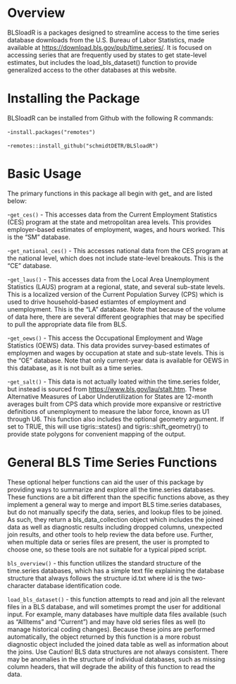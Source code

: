 # Overview
BLSloadR is a packages designed to streamline access to the time series database downloads from the U.S. Bureau of Labor Statistics, made available at https://download.bls.gov/pub/time.series/. It is focused on accessing series that are frequently used by states to get state-level estimates, but includes the load_bls_dataset() function to provide generalized access to the other databases at this website.

# Installing the Package
BLSloadR can be installed from Github with the following R commands:

-`install.packages("remotes")`

-`remotes::install_github("schmidtDETR/BLSloadR")`

# Basic Usage
The primary functions in this package all begin with get_ and are listed below:

-`get_ces()` - This accesses data from the Current Employment Statistics (CES) program at the state and metropolitan area levels. This provides employer-based estimates of employment, wages, and hours worked. This is the “SM” database.

-`get_national_ces()` - This accesses national data from the CES program at the national level, which does not include state-level breakouts. This is the “CE” database.

-`get_laus()` - This accesses data from the Local Area Unemployment Statistics (LAUS) program at a regional, state, and several sub-state levels. This is a localized version of the Current Population Survey (CPS) which is used to drive household-based estiamtes of employment and unemployment. This is the “LA” database. Note that because of the volume of data here, there are several different geographies that may be specified to pull the appropriate data file from BLS.

-`get_oews()` - This access the Occupational Employment and Wage Statistics (OEWS) data. This data provides survey-based estimates of employmen and wages by occupation at state and sub-state levels. This is the “OE” database. Note that only current-year data is available for OEWS in this database, as it is not built as a time series.

-`get_salt()` - This data is not actually loated within the time.series folder, but instead is sourced from https://www.bls.gov/lau/stalt.htm. These Alternative Measures of Labor Underutilization for States are 12-month averages built from CPS data which provide more expansive or restrictive definitions of unemployment to measure the labor force, known as U1 through U6. This function also includes the optional geometry argument. If set to TRUE, this will use tigris::states() and tigris::shift_geometry() to provide state polygons for convenient mapping of the output.

# General BLS Time Series Functions
These optional helper functions can aid the user of this package by providing ways to summarize and explore all the time.series databases. These functions are a bit different than the specific functions above, as they implement a general way to merge and import BLS time.series databases, but do not manually specify the data, series, and lookup files to be joined.  As such, they return a bls_data_collection object which includes the joined data as well as diagnostic results including dropped columns, unexpected join results, and other tools to help review the data before use.  Further, when multiple data or series files are present, the user is prompted to choose one, so these tools are not suitable for a typical piped script.

`bls_overview()` - this function utilizes the standard structure of the time.series databases, which has a simple text file explaining the database structure that always follows the structure id.txt where id is the two-character database identification code.

`load_bls_dataset()` - this function attempts to read and join all the relevant files in a BLS database, and will sometimes prompt the user for additional input. For example, many databases have multiple data files available (such as “AllItems” and “Current”) and may have old series files as well (to manage historical coding changes). Because these joins are performed automatically, the object returned by this function is a more robust diagnostic object included the joined data table as well as information about the joins. Use Caution! BLS data structures are not always consistent. There may be anomalies in the structure of individual databases, such as missing column headers, that will degrade the ability of this function to read the data.
